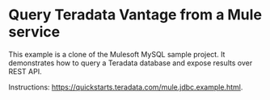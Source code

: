 # Query Teradata Vantage from a Mule service

This example is a clone of the Mulesoft MySQL sample project. It demonstrates how to query a Teradata database and expose results over REST API.

Instructions: https://quickstarts.teradata.com/mule.jdbc.example.html.

